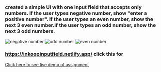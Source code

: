 ### created a simple UI with one input field that accepts only numbers. if the user types negative number, show "enter a positive number". if the user types an even number, show the next 3 even number.if the user types an odd number, show the next 3 odd numbers.

![negative number](https://user-images.githubusercontent.com/104918205/234675779-a4095366-1f17-4d38-8205-89df59816523.jpg)
![odd number](https://user-images.githubusercontent.com/104918205/234675770-7b46e802-f960-436d-91fa-b956089ae10b.jpg)
![even number](https://user-images.githubusercontent.com/104918205/234675778-5e7c25e5-bd14-4cbd-a137-7df0bd6c94f3.jpg)


### https://inkoopinputfield.netlify.app/ click this for 
[Click here to see live demo of assignment](https://inkoopinputfield.netlify.app/)
